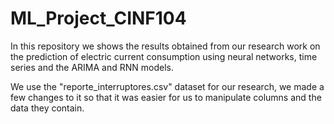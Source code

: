 # ML_Project_CINF104

In this repository we shows the results obtained from our research work on the prediction of electric current consumption using neural networks, time series and the ARIMA and RNN models.

We use the "reporte_interruptores.csv" dataset for our research, we made a few changes to it so that it was easier for us to manipulate columns and the data they contain.
